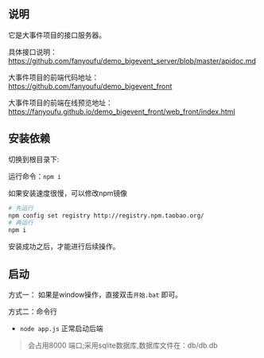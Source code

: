 ## 说明

它是大事件项目的接口服务器。

具体接口说明：https://github.com/fanyoufu/demo_bigevent_server/blob/master/apidoc.md

大事件项目的前端代码地址：https://github.com/fanyoufu/demo_bigevent_front

大事件项目的前端在线预览地址：https://fanyoufu.github.io/demo_bigevent_front/web_front/index.html

## 安装依赖

切换到根目录下:

运行命令：`npm i`

如果安装速度很慢，可以修改npm镜像

```bash
# 先运行
npm config set registry http://registry.npm.taobao.org/
# 再运行
npm i
```

安装成功之后，才能进行后续操作。

## 启动

方式一： 如果是window操作，直接双击`开始.bat` 即可。

方式二：命令行

- `node app.js` 正常启动后端

>  会占用8000 端口;采用sqlite数据库,数据库文件在：db/db.db 